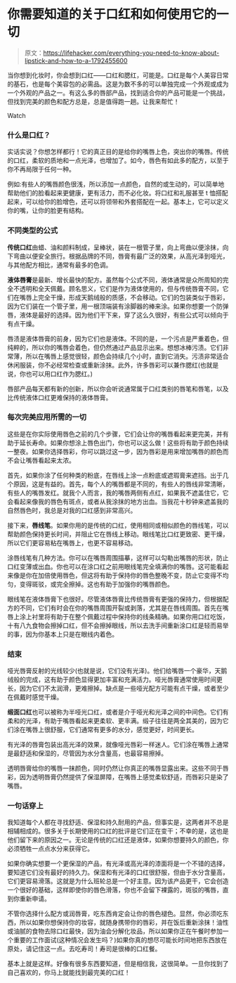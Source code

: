 # 你需要知道的关于口红和如何使用它的一切

> 原文：<https://lifehacker.com/everything-you-need-to-know-about-lipstick-and-how-to-a-1792455600>

当你想到化妆时，你会想到口红——口红和腮红，可能是。口红是每个人美容日常的基石，也是每个美容包的必需品。这是为数不多的可以单独完成一个外观或成为一个外观的产品之一。有这么多的唇部产品，找到适合你的产品可能是一个挑战，但找到完美的颜色和配方总是，总是值得跑一趟。让我来帮忙！

Watch

### **什么是口红？**

实话实说？你想怎样都行！它的真正目的是给你的嘴唇上色，突出你的嘴唇。传统的口红，柔软的质地和一点光泽，也增加了。如今，唇色有如此多的配方，以至于你不再局限于任何一种。

例如:有些人的嘴唇颜色很浅，所以添加一点颜色，自然的或生动的，可以简单地帮助他们的脸看起来更健康，更有活力，而不必化妆。将口红和礼服甚至 t 恤搭配起来，可以给你的脸增色，还可以将领带和外套搭配在一起。基本上，它可以定义你的嘴，让你的脸更有结构。

### **不同类型的公式**

**传统口红**由蜡、油和颜料制成，呈棒状，装在一根管子里，向上弯曲以便涂抹，向下弯曲以便安全旅行。根据品牌的不同，唇膏有最广泛的效果，从高光泽到哑光，与其他配方相比，通常有最多的色调。

**液体唇膏**是最新、增长最快的配方。虽然每个公式不同，液体通常是众所周知的完全不透明和全天佩戴。顾名思义，它们是作为液体使用的，但与传统唇膏不同，它们在嘴唇上完全干燥，形成天鹅绒般的质感，不会移动。它们的包装类似于唇彩，因为它们装在一个管子里，用一根顶端装有涂脚器的棒来涂。如果你想要一个防弹唇，液体是最好的选择。因为他们干下来，穿了这么久很好，有些公式可以倾向于有点干燥。

唇渍是液体唇膏的前身，因为它们也是液体。不同的是，一个污点是严重着色，但纯粹的，所以你的嘴唇会着色，但仍然通过产品显示出来。想想冰棒污渍。它们非常薄，所以在嘴唇上感觉很轻，颜色会持续几个小时，直到它消失。污渍非常适合休闲服装，你不必经常检查或重新涂抹。此外，许多唇彩可以兼作腮红(也就是说，你也可以用口红作为腮红。)

唇部产品每天都有新的创新，所以你会听说通常属于口红类别的唇笔和唇笔，以及比传统液体口红更难保持的液体唇膏。

### **每次完美应用所需的一切**

这些是在你实际使用唇色之前的几个步骤，它们会让你的嘴唇看起来更完美，并有助于延长寿命。如果你想涂上唇色出门，你也可以这么做！这些将有助于颜色持续一整夜。如果你选择唇彩，你可以跳过这一步，因为唇彩是用来增加嘴唇的颜色而不会让嘴唇看起来太浓。

首先，如果你涂了任何种类的粉底，在唇线上涂一点粉底或遮瑕膏来遮挡。出于几个原因，这是有益的。首先，每个人的嘴唇都是不同的，有些人的唇线非常清晰，有些人的嘴唇发红。就我个人而言，我的嘴唇两侧有点红，如果我不遮盖住它，它会看起来像我的唇色有斑点，或者从我涂抹的地方出血。当我花十秒钟来遮盖我的自然唇色时，我总是对我的口红感到非常高兴。

接下来，**唇线笔**。如果你用的是传统的口红，使用相同或相似颜色的唇线笔，可以帮助颜色保持更长时间，并阻止它在唇线上移动。眼线笔比口红更致密、更干燥，所以它们更容易粘在嘴唇上，也更不容易移动。

涂唇线笔有几种方法。你可以在嘴唇周围描摹，这样可以勾勒出嘴唇的形状，防止口红变薄或出血。你也可以在涂口红之前用眼线笔完全填满你的嘴唇。这可能看起来像是你在加倍使用唇色，但这将有助于保持你的唇色整晚不变，防止它变得不均匀，变得斑驳，或完全擦掉。这也有助于加强你的嘴唇颜色。

眼线笔在液体唇膏下也很好。尽管液体唇膏比传统唇膏有更强的保持力，但根据配方的不同，它们有时会在你的嘴唇周围开裂或剥落，尤其是在唇线周围。首先在嘴唇上涂上衬里将有助于在整个佩戴过程中保持你的线条精确。如果你用口红吃饭，十有八九食物会擦掉口红，但不会擦掉眼线，所以去洗手间重新涂口红是轻而易举的事，因为你基本上只是在眼线内着色。

### **结束**

哑光唇膏反射的光线较少(也就是说，它们没有光泽)。他们给嘴唇一个豪华，天鹅绒般的完成，这有助于颜色显得更加丰富和充满活力。哑光唇膏通常使用时间更长，因为它们不太润滑，更难擦掉。缺点是一些哑光配方可能有点干燥，或者至少在佩戴时感觉干燥。

**缎面口红**也可以被称为半哑光口红，或者是介于哑光和光泽之间的中间色。它们有柔和的光泽，有助于嘴唇看起来更柔软、更丰满。缎子往往是两全其美的，因为它们涂在嘴唇上很舒服，它们通常有更多的水分，感觉更好，时间更长。

有光泽的唇膏包装出高光泽的效果，就像哑光唇彩一样迷人。它们涂在嘴唇上通常是最舒适和保湿的，尽管因为水分含量高，也最容易擦掉。

透明唇膏给你的嘴唇一抹颜色，同时仍然让你真正的嘴唇显露出来。这些不同于唇彩，因为透明唇膏仍然提供了保湿屏障，在嘴唇上感觉柔软舒适，而唇彩只是染了嘴唇。

### **一句话穿上**

我知道每个人都在寻找舒适、保湿和持久耐用的产品，但事实是，这两者并不总是相辅相成的。很多关于长期使用的口红的批评是它们正在变干；不幸的是，这也是他们留下来的原因之一。无论是传统的口红还是液体，如果你想要持久的颜色，你必须牺牲一点点水分来获得它。

如果你确实想要一个更保湿的产品，有光泽或高光泽的漆面将是一个不错的选择，要知道它们没有最好的持久力。保湿和有光泽的口红很舒服，但由于水分含量高，它们更容易滑落。这就是为什么班轮总是一个好主意。因为该产品更干，它会创造一个很好的基础，这样即使你的唇色滑落，你也不会留下裸露的，斑驳的嘴唇，直到你重新申请。

不管你选择什么配方或润唇膏，吃东西肯定会让你的唇色褪色。显然，你必须吃东西，所以如果你想保持你的妆容，就随身携带你的唇彩，并在饭后重新涂抹！油性或油腻的食物去除口红最快，因为油会分解化妆品，所以如果你正在午餐时参加一个重要的工作面试(这种情况会发生吗？)如果你真的想尽可能长时间地把东西放在原处，请记住这一点。去吃寿司！寿司是很棒的口红餐。

基本上就是这样。好像有很多东西要知道，但是相信我，这很简单。一旦你找到了自己喜欢的，你马上就能找到最完美的口红！